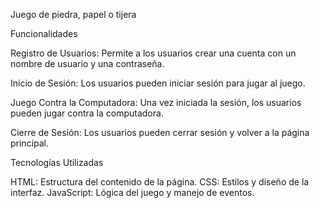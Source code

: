 Juego de piedra, papel o tijera

Funcionalidades

Registro de Usuarios: Permite a los usuarios crear una cuenta con un nombre de usuario y una contraseña.

Inicio de Sesión: Los usuarios pueden iniciar sesión para jugar al juego.

Juego Contra la Computadora: Una vez iniciada la sesión, los usuarios pueden jugar contra la computadora.

Cierre de Sesión: Los usuarios pueden cerrar sesión y volver a la página principal.

Tecnologías Utilizadas

HTML: Estructura del contenido de la página.
CSS: Estilos y diseño de la interfaz.
JavaScript: Lógica del juego y manejo de eventos.
